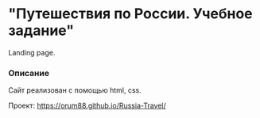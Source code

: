 # "Путешествия по России. Учебное задание"

Landing page.

### Описание
Сайт реализован с помощью html, css.

Проект: https://orum88.github.io/Russia-Travel/

